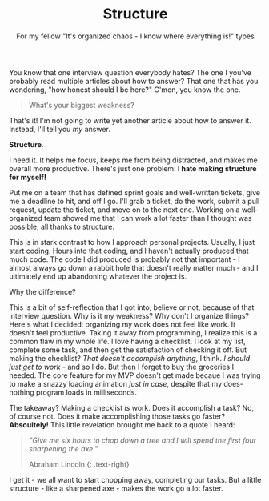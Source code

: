 ﻿---
title: Structure
subtitle: For my fellow "It's organized chaos - I know where everything is!" types
tags: musings
---
You know that one interview question everybody hates?  The one I you've probably read multiple articles about how to answer?  That one that has you wondering, "how honest should I be here?"  C'mon, you know the one.

> What's your biggest weakness?

That's it!  I'm not going to write yet another article about how to answer it.  Instead, I'll tell you *my* answer.

**Structure**.

I need it.  It helps me focus, keeps me from being distracted, and makes me overall more productive.  There's just one problem: **I hate making structure for myself!**

Put me on a team that has defined sprint goals and well-written tickets, give me a deadline to hit, and off I go.  I'll grab a ticket, do the work, submit a pull request, update the ticket, and move on to the next one.  Working on a well-organized team showed me that I can work a lot faster than I thought was possible, all thanks to structure.

This is in stark contrast to how I approach personal projects.  Usually, I just start coding.  Hours into that coding, and I haven't actually produced that much code.  The code I did produced is probably not that important - I almost always go down a rabbit hole that doesn't really matter much - and I ultimately end up abandoning whatever the project is.

Why the difference?

This is a bit of self-reflection that I got into, believe or not, because of that interview question.  Why is it my weakness?  Why don't I organize things?  Here's what I decided: organizing my work does not feel like work.  It doesn't feel productive.  Taking it away from programming, I realize this is a common flaw in my whole life.  I love having a checklist.  I look at my list, complete some task, and then get the satisfaction of checking it off.  But making the checklist?  *That doesn't accomplish anything*, I think.  *I should just get to work* - and so I do.  But then I forget to buy the groceries I needed.  The core feature for my MVP doesn't get made becaue I was trying to make a snazzy loading animation *just in case*, despite that my does-nothing program loads in milliseconds.

The takeaway?  Making a checklist *is* work.  Does it accomplish a task?  No, of course not.  Does it make accomplishing those tasks go faster?  **Absoultely!**  This little revelation brought me back to a quote I heard:

> *"Give me six hours to chop down a tree and I will spend the first four sharpening the axe."*
>
> Abraham Lincoln
> {: .text-right}

I get it - we all want to start chopping away, completing our tasks.  But a little structure - like a sharpened axe - makes the work go a lot faster.